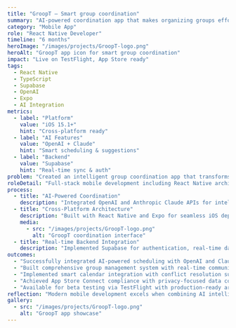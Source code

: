 ```yaml
---
title: "GroopT — Smart group coordination"
summary: "AI-powered coordination app that makes organizing groups effortless with intelligent scheduling and seamless communication."
category: "Mobile App"
role: "React Native Developer"
timeline: "6 months"
heroImage: "/images/projects/GroopT-logo.png"
heroAlt: "GroopT app icon for smart group coordination"
impact: "Live on TestFlight, App Store ready"
tags:
  - React Native
  - TypeScript
  - Supabase
  - OpenAI
  - Expo
  - AI Integration
metrics:
  - label: "Platform"
    value: "iOS 15.1+"
    hint: "Cross-platform ready"
  - label: "AI Features"
    value: "OpenAI + Claude"
    hint: "Smart scheduling & suggestions"
  - label: "Backend"
    value: "Supabase"
    hint: "Real-time sync & auth"
problem: "Created an intelligent group coordination app that transforms how people organize activities, manage schedules, and communicate, using AI-powered suggestions and seamless calendar integration."
roleDetail: "Full-stack mobile development including React Native architecture, AI integration with OpenAI and Anthropic Claude, Supabase backend implementation, and comprehensive App Store Connect submission process."
process:
  - title: "AI-Powered Coordination"
    description: "Integrated OpenAI and Anthropic Claude APIs for intelligent scheduling suggestions, conflict resolution, and automated group coordination assistance."
  - title: "Cross-Platform Architecture"
    description: "Built with React Native and Expo for seamless iOS deployment, featuring TypeScript for type safety and React Query for efficient data management."
    media:
      - src: "/images/projects/GroopT-logo.png"
        alt: "GroopT coordination interface"
  - title: "Real-time Backend Integration"
    description: "Implemented Supabase for authentication, real-time data sync, and PostgreSQL database with row-level security for privacy-focused group management."
outcomes:
  - "Successfully integrated AI-powered scheduling with OpenAI and Claude APIs."
  - "Built comprehensive group management system with real-time communication."
  - "Implemented smart calendar integration with conflict resolution suggestions."
  - "Achieved App Store Connect compliance with privacy-focused data collection."
  - "Available for beta testing via TestFlight with production-ready architecture."
reflection: "Modern mobile development excels when combining AI intelligence with intuitive UX. GroopT demonstrates how smart automation can make complex coordination feel effortless and natural."
gallery:
  - src: "/images/projects/GroopT-logo.png"
    alt: "GroopT app showcase"
---
```

